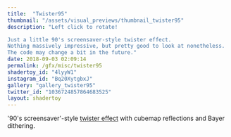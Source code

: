 ```yaml
---
title:  "Twister95"
thumbnail: "/assets/visual_previews/thumbnail_twister95"
description: "Left click to rotate!

Just a little 90's screensaver-style twister effect.
Nothing massively impressive, but pretty good to look at nonetheless.
The code may change a bit in the future."
date: 2018-09-03 02:09:14
permalink: /gfx/misc/twister95
shadertoy_id: "4lyyW1" 
instagram_id: "Bq20XytgbxJ"
gallery: "gallery_twister95"
twitter_id: "1036724857864683525" 
layout: shadertoy
---
```

'90's screensaver'-style [twister effect](https://democyclopedia.wordpress.com/2015/11/29/t-comme-twister/) with cubemap reflections and Bayer dithering. 